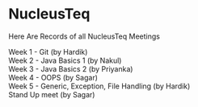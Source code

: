 # NucleusTeq
Here Are Records of all NucleusTeq Meetings

Week 1 - Git (by Hardik)  
Week 2 - Java Basics 1 (by Nakul)                                                                                                                                      
Week 3 - Java Basics 2 (by Priyanka)                                                                                                                                    
Week 4 - OOPS (by Sagar)                                                                                                                                                 
Week 5 - Generic, Exception, File Handling (by Hardik)                                                                      
Stand Up meet (by Sagar)
